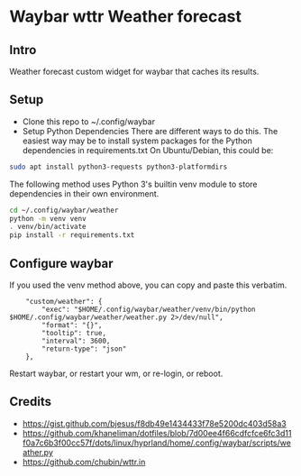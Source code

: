 # Waybar wttr Weather forecast

## Intro
Weather forecast custom widget for waybar that caches its results.

## Setup
- Clone this repo to ~/.config/waybar
- Setup Python Dependencies
There are different ways to do this. The easiest way may be to install system packages for the Python dependencies in requirements.txt
On Ubuntu/Debian, this could be:
```bash
sudo apt install python3-requests python3-platformdirs
```

The following method uses Python 3's builtin venv module to store dependencies in their own environment.
```bash
cd ~/.config/waybar/weather
python -m venv venv
. venv/bin/activate
pip install -r requirements.txt
```

## Configure waybar
If you used the venv method above, you can copy and paste this verbatim.
```
    "custom/weather": {
        "exec": "$HOME/.config/waybar/weather/venv/bin/python $HOME/.config/waybar/weather/weather.py 2>/dev/null",
        "format": "{}",
        "tooltip": true,
        "interval": 3600,
        "return-type": "json"
    },
```

Restart waybar, or restart your wm, or re-login, or reboot.

## Credits
- https://gist.github.com/bjesus/f8db49e1434433f78e5200dc403d58a3
- https://github.com/khaneliman/dotfiles/blob/7d00ee4f66cdfcfce6fc3d11f0a7c6b3f00cc57f/dots/linux/hyprland/home/.config/waybar/scripts/weather.py
- https://github.com/chubin/wttr.in
